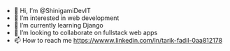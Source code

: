 - 👋 Hi, I’m @ShinigamiDevIT
- 👀 I’m interested in web development 
- 🌱 I’m currently learning Django
- 💞️ I’m looking to collaborate on fullstack web apps 
- 📫 How to reach me https://wwww.linkedin.com/in/tarik-fadil-0aa812178

<!---
ShinigamiDevIT/ShinigamiDevIT is a ✨ special ✨ repository because its `README.md` (this file) appears on your GitHub profile.
You can click the Preview link to take a look at your changes.
--->
